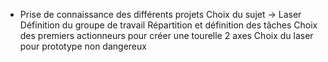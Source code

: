 - Prise de connaissance des différents projets
Choix du sujet -> Laser
Définition du groupe de travail
Répartition et définition des tâches
Choix des premiers actionneurs pour créer une tourelle 2 axes
Choix du laser pour prototype non dangereux
